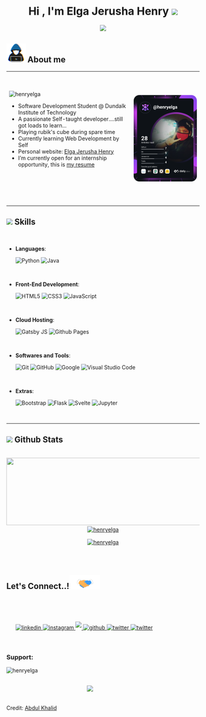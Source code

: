 <h1 align="center"><b>Hi , I'm Elga Jerusha Henry </b><img src="https://media.giphy.com/media/hvRJCLFzcasrR4ia7z/giphy.gif" width="35"></h1>

<p align="center">
  <a href="https://github.com/DenverCoder1/readme-typing-svg"><img src="https://readme-typing-svg.herokuapp.com?font=Time+New+Roman&color=blue&size=25&center=true&vCenter=true&width=600&height=100&lines=Software+Development+Student...;Trying+to+learn+something+new+each+day...;Newbie...;"></a>
</p>

## <picture><img src = "https://github.com/0xAbdulKhalid/0xAbdulKhalid/raw/main/assets/mdImages/about_me.gif" width = 50px></picture> **About me**
<table width="100%" align="center">
	<tr>
		<td valign="center">
	
<br><br>
<img src="https://komarev.com/ghpvc/?username=henryelga&label=Profile%20views&color=5F338C&style=?style=flat-square" alt="henryelga" /> <br>

- Software Development Student @ Dundalk Institute of Technology
- A passionate Self-taught developer....still got loads to learn...
- Playing rubik's cube during spare time
- Currently learning Web Development by Self
- Personal website: [Elga Jerusha Henry](https://elgajerushahenry.gatsbyjs.io)
- I’m currently open for an internship opportunity, this is [my resume](https://elgajerushahenry.gatsbyjs.io/resume.pdf)

<br><br><br><br>
		</td>
		<td>
<a href="https://app.daily.dev/henryelga"><img src="https://github.com/henryelga/henryelga/blob/main/devcard.svg" width="300" align="right" alt="Elga J Henry's Dev Card"/></a>
		</td>
		</tr>
</table>
	
## <img src="https://media2.giphy.com/media/QssGEmpkyEOhBCb7e1/giphy.gif?cid=ecf05e47a0n3gi1bfqntqmob8g9aid1oyj2wr3ds3mg700bl&rid=giphy.gif" width ="25"><b> Skills</b>
<br>

<p align="center">

- **Languages**:
    
    ![Python](https://img.shields.io/badge/Python%20-%2314354C.svg?style=for-the-badge&logo=python&logoColor=white)
    ![Java](https://img.shields.io/badge/Java%20-%232370ED.svg?style=for-the-badge&logo=java&logoColor=white)

<br>   
    
- **Front-End Development**:

   ![HTML5](https://img.shields.io/badge/HTML5%20-%23E34F26.svg?style=for-the-badge&logo=html5&logoColor=white)
   ![CSS3](https://img.shields.io/badge/CSS%20-%231572B6.svg?style=for-the-badge&logo=css3&logoColor=white)
   ![JavaScript](https://img.shields.io/badge/JavaScript%20-%23F7DF1E.svg?style=for-the-badge&logo=javascript&logoColor=black)

<br>

- **Cloud Hosting**:

    ![Gatsby JS](https://img.shields.io/badge/Gatsby%20JS-%4B0082.svg?style=for-the-badge&logo=gatsby&logoColor=white)
    ![Github Pages](https://img.shields.io/badge/GitHub%20Pages-%23327FC7.svg?style=for-the-badge&logo=github&logoColor=white)
    
<br>

- **Softwares and Tools**:

    ![Git](https://img.shields.io/badge/git-%23F05033.svg?style=for-the-badge&logo=git&logoColor=white)
    ![GitHub](https://img.shields.io/badge/github-%23121011.svg?style=for-the-badge&logo=github&logoColor=white)
    ![Google](https://img.shields.io/badge/google-%234285F4.svg?style=for-the-badge&logo=google&logoColor=white)
    ![Visual Studio Code](https://img.shields.io/badge/Visual%20Studio%20Code-0078d7.svg?style=for-the-badge&logo=visual-studio-code&logoColor=white)  
    
<br>

- **Extras**:

    ![Bootstrap](https://img.shields.io/badge/bootstrap-%23121011.svg?style=for-the-badge&logo=bootstrap&logoColor=white)
    ![Flask](https://img.shields.io/badge/flask-%23F7DF1E.svg?style=for-the-badge&logo=flask&logoColor=black)
    ![Svelte](https://img.shields.io/badge/svelte-%23F05033.svg?style=for-the-badge&logo=svelte&logoColor=white) 
    ![Jupyter](https://img.shields.io/badge/jupyter-%40E0D0.svg?style=for-the-badge&logo=jupyter&logoColor=black)

</p>

<br>

---

## <img src="https://media.giphy.com/media/iY8CRBdQXODJSCERIr/giphy.gif" width="35"><b> Github Stats </b>
<br>

<div align="center">

<a href="https://github.com/henryelga/">
  <img src="https://github-readme-stats-git-masterrstaa-rickstaa.vercel.app/api?username=henryelga&include_all_commits=true&count_private=true&show_icons=true&line_height=20&title_color=7A7ADB&icon_color=2234AE&text_color=D3D3D3&bg_color=0,000000,130F40" width="600" height="176.78"/>
  <img src="https://github-readme-stats-git-masterrstaa-rickstaa.vercel.app/api/top-langs?username=henryelga&show_icons=true&locale=en&layout=compact&line_height=30&title_color=7A7ADB&icon_color=2234AE&text_color=D3D3D3&bg_color=0,000000,130F40" width="375"  alt="henryelga"/>
	<p><img align="center" src="https://github-readme-streak-stats.herokuapp.com/?user=henryelga&" alt="henryelga" /></p>

</a>
</div>

<br>

<br>

## <b> Let's Connect..!</b><img src="https://github.com/0xAbdulKhalid/0xAbdulKhalid/raw/main/assets/mdImages/handshake.gif" width ="80">
<br>
<div align='left'>

<ul style="list-style-type:none">	
<br>
	
<p>
<a href="https://www.linkedin.com/in/elga-jerusha-henry-1bb911240/" target="_blank">
<img src="https://img.shields.io/badge/linkedin:  Elga%20Jerusha%20Henry-%2300acee.svg?color=405DE6&style=for-the-badge&logo=linkedin&logoColor=white" alt=linkedin style="margin-bottom: 5px;"/>
</a>
<a href="https://instagram.com/elgajerushahenry" target="_blank">
<img src="https://img.shields.io/badge/instagram:  @elgajerushahenry-%2300acee.svg?color=E4405F&style=for-the-badge&logo=instagram&logoColor=white" alt=instagram style="margin-bottom: 5px;"/>
</a>
<a href="mailto:elgajerushahenry@gmail.com" target="_blank">
<img src="https://img.shields.io/badge/gmail:  elgajerushahenry-%23EA4335.svg?style=for-the-badge&logo=gmail&logoColor=white" t=mail style="margin-bottom: 5px;" />
</a>
<a href="https://github.com/henryelga" target="_blank">
<img src="https://img.shields.io/badge/github:  @henryelga-%2300acee.svg?color=121011&style=for-the-badge&logo=github&logoColor=white" alt=github style="margin-bottom: 5px;"/>
</a>
<a href="https://twitter.com/ElgaHenry" target="_blank">
<img src="https://img.shields.io/badge/twitter:  @henry_elga-%2300acee.svg?color=1DA1F2&style=for-the-badge&logo=twitter&logoColor=white" alt=twitter style="margin-bottom: 5px;"/>
</a>
<a href="https://medium.com/@henryelga2004" target="_blank">
<img src="https://img.shields.io/badge/medium:  @henryelga-%2300acee.svg?color=121011&style=for-the-badge&logo=medium&logoColor=white" alt=twitter style="margin-bottom: 5px;"/>
</a>
</p>

<br>
	
</ul>
	
<h3 align="left">Support:</h3>
<p><a href="https://www.buymeacoffee.com/henryelga"> <img align="left" src="https://cdn.buymeacoffee.com/buttons/v2/default-yellow.png" height="50" width="210" alt="henryelga" /></a></p><br><br>


<img src="https://user-images.githubusercontent.com/73097560/115834477-dbab4500-a447-11eb-908a-139a6edaec5c.gif"><br><br>

Credit: <a href="https://github.com/0xabdulkhalid" target="_blank">Abdul Khalid</a>

